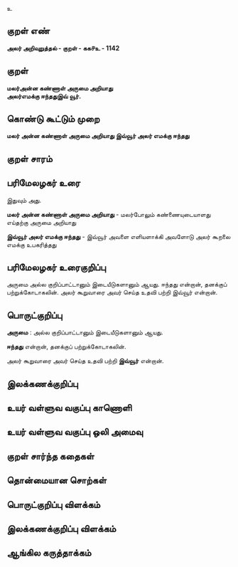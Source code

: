 உ

## குறள் எண் 

**அலர் அறிவுறுத்தல் - குறள் - கக௪உ - 1142**

## குறள் 

**மலர்அன்ன கண்ணாள் அருமை அறியாது  
அலர்எமக்கு ஈந்ததுஇவ் வூர்.**

## கொண்டு கூட்டும் முறை

**மலர் அன்ன கண்ணாள் அருமை அறியாது இவ்வூர் அலர் எமக்கு ஈந்தது**

## குறள் சாரம் 


## பரிமேலழகர் உரை

இதுவும் அது. 

**மலர் அன்ன கண்ணாள் அருமை அறியாது** - மலர்போலும் கண்ணையுடையாளது எய்தற்கு அருமை அறியாது 

**இவ்வூர் அலர் எமக்கு ஈந்தது** - இவ்வூர் அவளை எளியளாக்கி அவளோடு அலர் கூறலை எமக்கு உபகரித்தது

## பரிமேலழகர் உரைகுறிப்பு   

அருமை அல்ல குறிப்பாட்டானும் இடையீடுகளானும் ஆயது. ஈந்தது என்றான், தனக்குப் பற்றுக்கோடாகலின். அலர் கூறுவாரை அவர் செய்த உதவி பற்றி இவ்வூர் என்றான்.

## பொருட்குறிப்பு 

**அருமை** : அல்ல குறிப்பாட்டானும் இடையீடுகளானும் ஆயது. 

**ஈந்தது** என்றான், தனக்குப் பற்றுக்கோடாகலின். 

அலர் கூறுவாரை அவர் செய்த உதவி பற்றி **இவ்வூர்** என்றான்.

## இலக்கணக்குறிப்பு  


## உயர் வள்ளுவ வகுப்பு காணொளி


## உயர் வள்ளுவ வகுப்பு ஒலி அமைவு 

 
## குறள் சார்ந்த கதைகள் 


## தொன்மையான சொற்கள்


## பொருட்குறிப்பு விளக்கம்


## இலக்கணக்குறிப்பு விளக்கம்


## ஆங்கில கருத்தாக்கம் 


